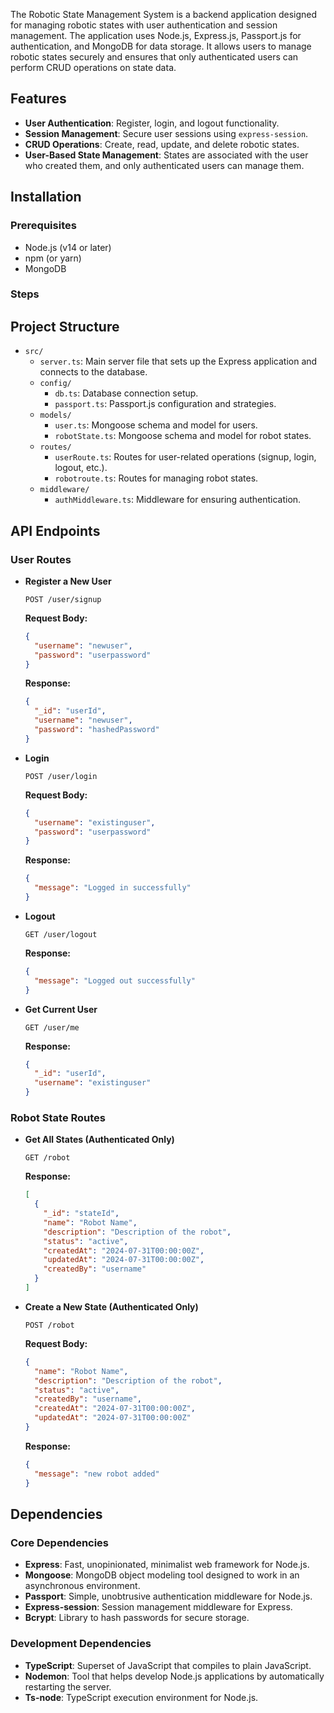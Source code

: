 

The Robotic State Management System is a backend application designed for managing robotic states with user authentication and session management. The application uses Node.js, Express.js, Passport.js for authentication, and MongoDB for data storage. It allows users to manage robotic states securely and ensures that only authenticated users can perform CRUD operations on state data.

## Features

- **User Authentication**: Register, login, and logout functionality.
- **Session Management**: Secure user sessions using `express-session`.
- **CRUD Operations**: Create, read, update, and delete robotic states.
- **User-Based State Management**: States are associated with the user who created them, and only authenticated users can manage them.

## Installation

### Prerequisites

- Node.js (v14 or later)
- npm (or yarn)
- MongoDB

### Steps


## Project Structure

- `src/`
  - `server.ts`: Main server file that sets up the Express application and connects to the database.
  - `config/`
    - `db.ts`: Database connection setup.
    - `passport.ts`: Passport.js configuration and strategies.
  - `models/`
    - `user.ts`: Mongoose schema and model for users.
    - `robotState.ts`: Mongoose schema and model for robot states.
  - `routes/`
    - `userRoute.ts`: Routes for user-related operations (signup, login, logout, etc.).
    - `robotroute.ts`: Routes for managing robot states.
  - `middleware/`
    - `authMiddleware.ts`: Middleware for ensuring authentication.

## API Endpoints

### User Routes

- **Register a New User**

    ```http
    POST /user/signup
    ```

    **Request Body:**
    ```json
    {
      "username": "newuser",
      "password": "userpassword"
    }
    ```

    **Response:**
    ```json
    {
      "_id": "userId",
      "username": "newuser",
      "password": "hashedPassword"
    }
    ```

- **Login**

    ```http
    POST /user/login
    ```

    **Request Body:**
    ```json
    {
      "username": "existinguser",
      "password": "userpassword"
    }
    ```

    **Response:**
    ```json
    {
      "message": "Logged in successfully"
    }
    ```

- **Logout**

    ```http
    GET /user/logout
    ```

    **Response:**
    ```json
    {
      "message": "Logged out successfully"
    }
    ```

- **Get Current User**

    ```http
    GET /user/me
    ```

    **Response:**
    ```json
    {
      "_id": "userId",
      "username": "existinguser"
    }
    ```

### Robot State Routes

- **Get All States (Authenticated Only)**

    ```http
    GET /robot
    ```

    **Response:**
    ```json
    [
      {
        "_id": "stateId",
        "name": "Robot Name",
        "description": "Description of the robot",
        "status": "active",
        "createdAt": "2024-07-31T00:00:00Z",
        "updatedAt": "2024-07-31T00:00:00Z",
        "createdBy": "username"
      }
    ]
    ```

- **Create a New State (Authenticated Only)**

    ```http
    POST /robot
    ```

    **Request Body:**
    ```json
    {
      "name": "Robot Name",
      "description": "Description of the robot",
      "status": "active",
      "createdBy": "username",
      "createdAt": "2024-07-31T00:00:00Z",
      "updatedAt": "2024-07-31T00:00:00Z"
    }
    ```

    **Response:**
    ```json
    {
      "message": "new robot added"
    }
    ```

## Dependencies

### Core Dependencies

- **Express**: Fast, unopinionated, minimalist web framework for Node.js.
- **Mongoose**: MongoDB object modeling tool designed to work in an asynchronous environment.
- **Passport**: Simple, unobtrusive authentication middleware for Node.js.
- **Express-session**: Session management middleware for Express.
- **Bcrypt**: Library to hash passwords for secure storage.

### Development Dependencies

- **TypeScript**: Superset of JavaScript that compiles to plain JavaScript.
- **Nodemon**: Tool that helps develop Node.js applications by automatically restarting the server.
- **Ts-node**: TypeScript execution environment for Node.js.


